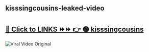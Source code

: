 
 ## kisssingcousins-leaked-video 

# <h2><a href="https://clipsfans.com/kisssingcousins&ref=git">🔗 Click to LINKS ⏩⏩ 👉 🟢 kisssingcousins </a></h2>

<a href="https://clipsfans.com/kisssingcousins&ref=git" rel="nofollow" data-target="animated-image.originalLink"><img src="https://i.ibb.co.com/xMMVF88/686577567.gif" alt="Viral Video Original" style="max-width: 100%; display: inline-block;" data-target="animated-image.originalImage"></a>
